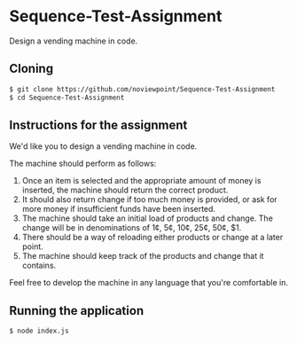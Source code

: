 # Sequence-Test-Assignment

Design a vending machine in code.

## Cloning

```bash
$ git clone https://github.com/noviewpoint/Sequence-Test-Assignment
$ cd Sequence-Test-Assignment
```

## Instructions for the assignment

We'd like you to design a vending machine in code.

The machine should perform as follows:

1. Once an item is selected and the appropriate amount of money is inserted, the machine should return the correct product.
2. It should also return change if too much money is provided, or ask for more money if insufficient funds have been inserted.
3. The machine should take an initial load of products and change. The change will be in denominations of 1¢, 5¢, 10¢, 25¢, 50¢, $1.
4. There should be a way of reloading either products or change at a later point.
5. The machine should keep track of the products and change that it contains.

Feel free to develop the machine in any language that you're comfortable in.

## Running the application

```bash
$ node index.js
```